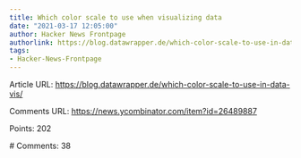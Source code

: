 ```yaml
---
title: Which color scale to use when visualizing data
date: "2021-03-17 12:05:00"
author: Hacker News Frontpage
authorlink: https://blog.datawrapper.de/which-color-scale-to-use-in-data-vis/
tags:
- Hacker-News-Frontpage
---
```


<p>Article URL: <a href="https://blog.datawrapper.de/which-color-scale-to-use-in-data-vis/">https://blog.datawrapper.de/which-color-scale-to-use-in-data-vis/</a></p>
<p>Comments URL: <a href="https://news.ycombinator.com/item?id=26489887">https://news.ycombinator.com/item?id=26489887</a></p>
<p>Points: 202</p>
<p># Comments: 38</p>
